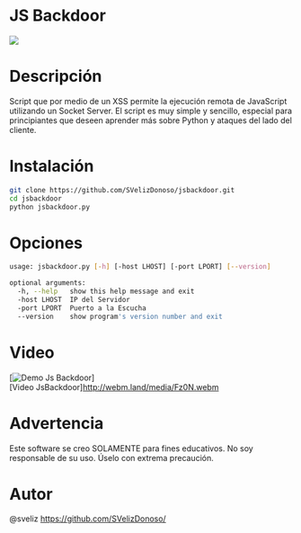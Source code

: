 # JS Backdoor
<img src="https://image.ibb.co/kbjzRc/jsbackdoor.png" >

# Descripción
Script que por medio de un XSS permite la ejecución remota de JavaScript utilizando un Socket Server. El script es muy simple y sencillo, especial para principiantes que deseen aprender más sobre Python y ataques del lado del cliente.

# Instalación
```sh
git clone https://github.com/SVelizDonoso/jsbackdoor.git
cd jsbackdoor
python jsbackdoor.py
```

# Opciones
```sh
usage: jsbackdoor.py [-h] [-host LHOST] [-port LPORT] [--version]

optional arguments:
  -h, --help   show this help message and exit
  -host LHOST  IP del Servidor
  -port LPORT  Puerto a la Escucha
  --version    show program's version number and exit
  ```

# Video
[![Demo Js Backdoor](https://media.giphy.com/media/RK9DLq4zqS0TxVu1Ej/giphy.gif)] <br>
[Video JsBackdoor]http://webm.land/media/Fz0N.webm

# Advertencia
Este software se creo SOLAMENTE para fines educativos. No soy responsable de su uso. Úselo con extrema precaución.

# Autor
@sveliz https://github.com/SVelizDonoso/

